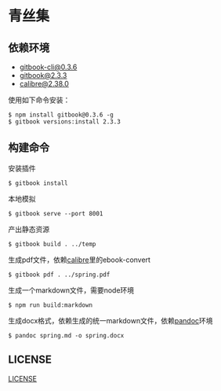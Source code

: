 # 青丝集

## 依赖环境
- gitbook-cli@0.3.6
- gitbook@2.3.3
- calibre@2.38.0

使用如下命令安装：

    $ npm install gitbook@0.3.6 -g
    $ gitbook versions:install 2.3.3

## 构建命令
安装插件

    $ gitbook install

本地模拟

	$ gitbook serve --port 8001

产出静态资源

	$ gitbook build . ../temp

生成pdf文件，依赖[calibre](calibre)里的ebook-convert

	$ gitbook pdf . ../spring.pdf

生成一个markdown文件，需要node环境

    $ npm run build:markdown

生成docx格式，依赖生成的统一markdown文件，依赖[pandoc](http://pandoc.org/)环境

    $ pandoc spring.md -o spring.docx

## LICENSE
[LICENSE](./LICENSE.md)


[calibre]: http://calibre-ebook.com/
